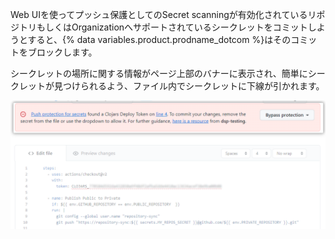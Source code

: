 Web UIを使ってプッシュ保護としてのSecret scanningが有効化されているリポジトリもしくはOrganizationへサポートされているシークレットをコミットしようとすると、{% data variables.product.prodname_dotcom %}はそのコミットをブロックします。

シークレットの場所に関する情報がページ上部のバナーに表示され、簡単にシークレットが見つけられるよう、ファイル内でシークレットに下線が引かれます。

  ![Secret scanningのプッシュ保護のため、Web UIでコミットがブロックされていることが表示されているスクリーンショット](/assets/images/help/repository/secret-scanning-push-protection-web-ui-commit-blocked-banner.png)
  